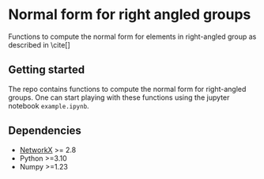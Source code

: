 # Normal form for right angled groups

Functions to compute the normal form for elements in right-angled group as described in \cite[]

## Getting started

The repo contains functions to compute the normal form for right-angled groups. One can start playing with these functions using the jupyter notebook ``example.ipynb``.

## Dependencies
- [NetworkX](https://networkx.org/) >= 2.8 
- Python >=3.10
- Numpy >=1.23


